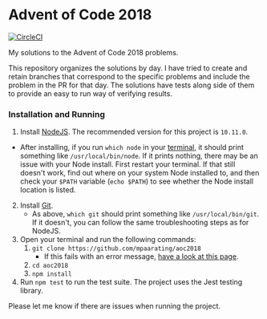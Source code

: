 # Advent of Code 2018
[![CircleCI](https://circleci.com/gh/mpaarating/aoc2018/tree/master.svg?style=svg)](https://circleci.com/gh/mpaarating/aoc2018/tree/master)

My solutions to the Advent of Code 2018 problems.

This repository organizes the solutions by day. I have tried to create and retain branches that correspond to the specific problems and include the problem in the PR for that day.
The solutions have tests along side of them to provide an easy to run way of verifying results.

### Installation and Running
1. Install [NodeJS](https://nodejs.org). The recommended version for this project is `10.11.0`.
  * After installing, if you run `which node` in your [terminal](https://lifehacker.com/5633909/who-needs-a-mouse-learn-to-use-the-command-line-for-almost-anything), it should print something like `/usr/local/bin/node`. If it prints nothing, there may be an issue with your Node install. First restart your terminal. If that still doesn't work, find out where on your system Node installed to, and then check your `$PATH` variable (`echo $PATH`) to see whether the Node install location is listed.
2. Install [Git](https://git-scm.org).
	* As above, `which git` should print something like `/usr/local/bin/git`. If it doesn't, you can follow the same troubleshooting steps as for NodeJS.
3. Open your terminal and run the following commands:
	1. `git clone https://github.com/mpaarating/aoc2018`
		* If this fails with an error message, [have a look at this page](https://help.github.com/articles/https-cloning-errors/).
	2. `cd aoc2018`
	3. `npm install`
4. Run `npm test` to run the test suite. The project uses the Jest testing library.

Please let me know if there are issues when running the project.

